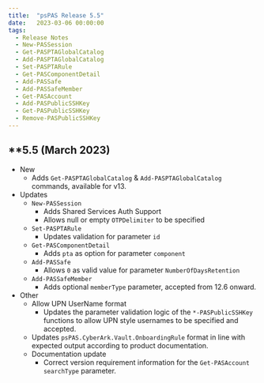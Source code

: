 ```yaml
---
title:  "psPAS Release 5.5"
date:   2023-03-06 00:00:00
tags:
  - Release Notes
  - New-PASSession
  - Get-PASPTAGlobalCatalog
  - Add-PASPTAGlobalCatalog
  - Set-PASPTARule
  - Get-PASComponentDetail
  - Add-PASSafe
  - Add-PASSafeMember
  - Get-PASAccount
  - Add-PASPublicSSHKey
  - Get-PASPublicSSHKey
  - Remove-PASPublicSSHKey
---
```


## **5.5 (March 2023)

- New
  - Adds `Get-PASPTAGlobalCatalog` & `Add-PASPTAGlobalCatalog` commands, available for v13.
- Updates
  - `New-PASSession`
    - Adds Shared Services Auth Support
    - Allows null or empty `OTPDelimiter` to be specified
  - `Set-PASPTARule`
    - Updates validation for parameter `id`
  - `Get-PASComponentDetail`
    - Adds `pta` as option for parameter `component`
  - `Add-PASSafe`
    - Allows `0` as valid value for parameter `NumberOfDaysRetention`
  - `Add-PASSafeMember`
    - Adds optional `memberType` parameter, accepted from 12.6 onward.
- Other
  - Allow UPN UserName format
    - Updates the parameter validation logic of the `*-PASPublicSSHKey` functions to allow UPN style usernames to be specified and accepted.
  - Updates `psPAS.CyberArk.Vault.OnboardingRule` format in line with expected output according to product documentation.
  - Documentation update
    - Correct version requirement information for the `Get-PASAccount` `searchType` parameter.

